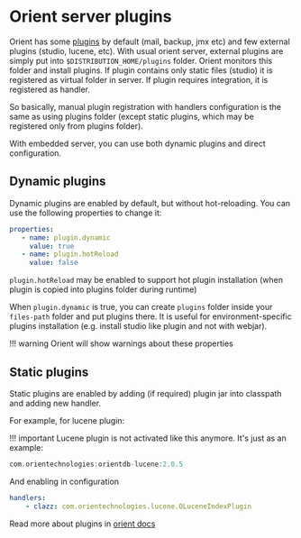 # Orient server plugins

Orient has some [plugins](https://orientdb.org/docs/3.0.x/plugins/Extend-Server.html) by default (mail, backup, jmx etc) and few external plugins (studio, lucene, etc).
With usual orient server, external plugins are simply put into `$DISTRIBUTION_HOME/plugins` folder. Orient monitors this folder and install plugins. If plugin contains only static files (studio) it is registered as virtual folder in server. If plugin requires integration, it is registered as handler.

So basically, manual plugin registration with handlers configuration is the same as using plugins folder (except static plugins, which may be registered only from plugins folder).

With embedded server, you can use both dynamic plugins and direct configuration.

## Dynamic plugins

Dynamic plugins are enabled by default, but without hot-reloading. You can use the following properties to change it:

```yaml
properties:
   - name: plugin.dynamic
     value: true
   - name: plugin.hotReload
     value: false
```

`plugin.hotReload` may be enabled to support hot plugin installation (when plugin is copied into plugins folder during runtime)

When `plugin.dynamic` is true, you can create `plugins` folder inside your `files-path` folder and put plugins there. 
It is useful for environment-specific plugins installation (e.g. install studio like plugin and not with webjar).

!!! warning
    Orient will show warnings about these properties

## Static plugins

Static plugins are enabled by adding (if required) plugin jar into classpath and adding new handler.

For example, for lucene plugin:

!!! important
    Lucene plugin is not activated like this anymore. It's just as an example:

```groovy
com.orientechnologies:orientdb-lucene:2.0.5
```

And enabling in configuration

```yaml
handlers:
    - clazz: com.orientechnologies.lucene.OLuceneIndexPlugin
```

Read more about plugins in [orient docs](https://orientdb.org/docs/3.0.x/plugins/Extend-Server.html)